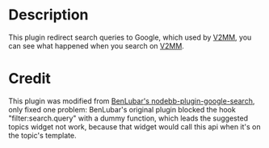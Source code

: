# Description

This plugin redirect search queries to Google, which used by [V2MM](https://v2mm.tech/), you can see what happened when you search on [V2MM](https://v2mm.tech/).

# Credit

This plugin was modified from [BenLubar's nodebb-plugin-google-search](https://github.com/BenLubar/nodebb-plugin-google-search), only fixed one problem: BenLubar's original plugin blocked the hook "filter:search.query" with a dummy function, which leads the suggested topics widget not work, because that widget would call this api when it's on the topic's template.

